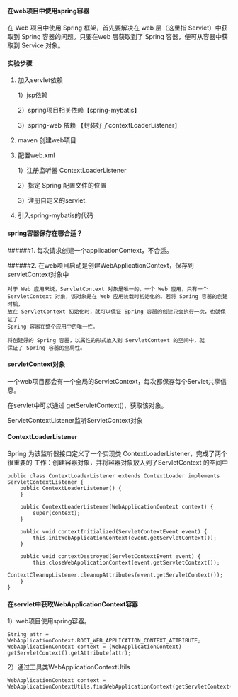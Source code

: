 #### 在web项目中使用spring容器


在 Web 项目中使用 Spring 框架，首先要解决在 web 层（这里指 Servlet）中获取到 Spring
容器的问题。只要在web 层获取到了 Spring 容器，便可从容器中获取到 Service 对象。



#### 实验步骤

1. 加入servlet依赖

    1）jsp依赖
    
    2）spring项目相关依赖【spring-mybatis】
    
    3）spring-web 依赖 【封装好了contextLoaderListener】
    
2. maven 创建web项目
3. 配置web.xml

    1）注册监听器 ContextLoaderListener
    
    2）指定 Spring  配置文件的位置<context-param>
    
    3）注册自定义的servlet.    

4. 引入spring-mybatis的代码


#### spring容器保存在哪合适？

######1. 每次请求创建一个applicationContext，不合适。


######2. 在web项目启动是创建WebApplicationContext，保存到servletContext对象中

    对于 Web 应用来说，ServletContext 对象是唯一的，一个 Web 应用，只有一个
    ServletContext 对象，该对象是在 Web 应用装载时初始化的。若将 Spring 容器的创建时机，
    放在 ServletContext 初始化时，就可以保证 Spring 容器的创建只会执行一次，也就保证了
    Spring 容器在整个应用中的唯一性。
    
    将创建好的 Spring 容器，以属性的形式放入到 ServletContext 的空间中，就
    保证了 Spring 容器的全局性。


#### servletContext对象

一个web项目都会有一个全局的ServletContext，每次都保存每个Servlet共享信息。

在servlet中可以通过 getServletContext()，获取该对象。

ServletContextListener监听ServletContext对象


#### ContextLoaderListener

Spring 为该监听器接口定义了一个实现类 ContextLoaderListener，完成了两个很重要的
工作：创建容器对象，并将容器对象放入到了ServletContext 的空间中


    public class ContextLoaderListener extends ContextLoader implements ServletContextListener {
        public ContextLoaderListener() {
        }
    
        public ContextLoaderListener(WebApplicationContext context) {
            super(context);
        }
    
        public void contextInitialized(ServletContextEvent event) {
            this.initWebApplicationContext(event.getServletContext());
        }
    
        public void contextDestroyed(ServletContextEvent event) {
            this.closeWebApplicationContext(event.getServletContext());
            ContextCleanupListener.cleanupAttributes(event.getServletContext());
        }
    }


#### 在servlet中获取WebApplicationContext容器

1）web项目使用spring容器。

    String attr = WebApplicationContext.ROOT_WEB_APPLICATION_CONTEXT_ATTRIBUTE;
    WebApplicationContext context = (WebApplicationContext) getServletContext().getAttribute(attr);

2）通过工具类WebApplicationContextUtils

    WebApplicationContext context = WebApplicationContextUtils.findWebApplicationContext(getServletContext());





























